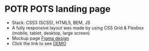 # POTR POTS landing page

- Stack: CSS3 (SCSS), HTML5, BEM, JS
- A fully responsive layout was made by using CSS Grid & Flexbox (mobile, tablet, desktop, large screen)
- Mockup page [Figma design](https://www.figma.com/file/B4inXKHcMH3ChrTnXEJKS1/POTR-POTS-(Copy)?node-id=0%3A1)
- Click the link to see [DEMO](https://uni-8.github.io/landing-Potr_Pots/)
